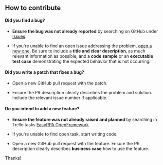 ## How to contribute

#### **Did you find a bug?**

* **Ensure the bug was not already reported** by searching on GitHub under [Issues](https://github.com/easyrpa/openframework/issues).
  
* If you're unable to find an open issue addressing the problem, [open a new one](https://github.com/easyrpa/openframework/issues/new). Be sure to include a **title and clear description**, as much relevant information as possible, and a **code sample** or an **executable test case** demonstrating the expected behavior that is not occurring.

#### **Did you write a patch that fixes a bug?**

* Open a new GitHub pull request with the patch.

* Ensure the PR description clearly describes the problem and solution. Include the relevant issue number if applicable. 

#### **Do you intend to add a new feature?**

* **Ensure the feature was not already raised and planned** by searching in Trello tasks [EasyRPA OpenFramework](https://trello.com/b/rqC8dW89/open-framework)
  
* If you're unable to find open task, start writing code.

* Open a new GitHub pull request with the feature. Ensure the PR description clearly describes **business case** how to use the feature.

Thanks!